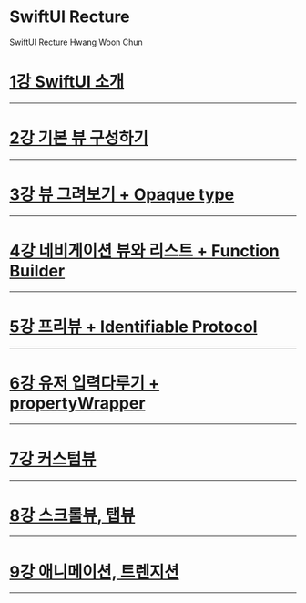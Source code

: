 # SwiftUI Recture
SwiftUI Recture Hwang Woon Chun

[1강 SwiftUI 소개](https://github.com/HwangWoonChun/SWIFTUIRecture/blob/master/SwiftUI_01.md)
===========
* * *
[2강 기본 뷰 구성하기](https://github.com/HwangWoonChun/SWIFTUIRecture/blob/master/SwiftUI_02.md)
===========
* * *
[3강 뷰 그려보기 + Opaque type](https://github.com/HwangWoonChun/SWIFTUIRecture/blob/master/SwiftUI_03.md)
===========
* * *
[4강 네비게이션 뷰와 리스트 + Function Builder](https://github.com/HwangWoonChun/SWIFTUIRecture/blob/master/SwiftUI_04.md)
===========
* * *
[5강 프리뷰 + Identifiable Protocol](https://github.com/HwangWoonChun/SWIFTUIRecture/blob/master/SwiftUI_05.md)
===========
* * *
[6강 유저 입력다루기 + propertyWrapper](https://github.com/HwangWoonChun/SWIFTUIRecture/blob/master/SwiftUI_06.md)
===========
* * *
[7강 커스텀뷰](https://github.com/HwangWoonChun/SWIFTUIRecture/blob/master/SwiftUI_07.md)
===========
* * *
[8강 스크롤뷰, 탭뷰](https://github.com/HwangWoonChun/SWIFTUIRecture/blob/master/SwiftUI_08.md)
===========
* * *
[9강 애니메이션, 트렌지션](https://github.com/HwangWoonChun/SWIFTUIRecture/blob/master/SwiftUI_09.md)
===========
* * *
